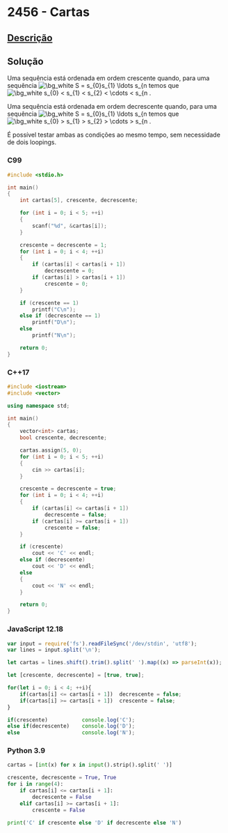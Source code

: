 # 2456 - Cartas

## [Descrição](https://www.beecrowd.com.br/judge/pt/problems/view/2456)

## Solução

Uma sequência está ordenada em ordem crescente quando, para uma sequência <img src="https://latex.codecogs.com/png.image?\dpi{110}&space;\bg_white&space;S&space;=&space;s_{0}s_{1}&space;\ldots&space;s_{n" title="\bg_white S = s_{0}s_{1} \ldots s_{n" /> temos que <img src="https://latex.codecogs.com/png.image?\dpi{110}&space;\bg_white&space;s_{0}&space;<&space;s_{1}&space;<&space;s_{2}&space;<&space;\cdots&space;<&space;s_{n" title="\bg_white s_{0} < s_{1} < s_{2} < \cdots < s_{n" /> .

Uma sequência está ordenada em ordem decrescente quando, para uma sequência <img src="https://latex.codecogs.com/png.image?\dpi{110}&space;\bg_white&space;S&space;=&space;s_{0}s_{1}&space;\ldots&space;s_{n" title="\bg_white S = s_{0}s_{1} \ldots s_{n" /> temos que <img src="https://latex.codecogs.com/png.image?\dpi{110}&space;\bg_white&space;s_{0}&space;>&space;s_{1}&space;>&space;s_{2}&space;>&space;\cdots&space;>&space;s_{n" title="\bg_white s_{0} > s_{1} > s_{2} > \cdots > s_{n" /> .

É possível testar ambas as condições ao mesmo tempo, sem necessidade de dois loopings.

### C99
```c
#include <stdio.h>

int main()
{
    int cartas[5], crescente, decrescente;

    for (int i = 0; i < 5; ++i)
    {
        scanf("%d", &cartas[i]);
    }

    crescente = decrescente = 1;
    for (int i = 0; i < 4; ++i)
    {
        if (cartas[i] < cartas[i + 1])
            decrescente = 0;
        if (cartas[i] > cartas[i + 1])
            crescente = 0;
    }

    if (crescente == 1)
        printf("C\n");
    else if (decrescente == 1)
        printf("D\n");
    else
        printf("N\n");

    return 0;
}
```

### C++17
```cpp
#include <iostream>
#include <vector>

using namespace std;

int main()
{
    vector<int> cartas;
    bool crescente, decrescente;

    cartas.assign(5, 0);
    for (int i = 0; i < 5; ++i)
    {
        cin >> cartas[i];
    }

    crescente = decrescente = true;
    for (int i = 0; i < 4; ++i)
    {
        if (cartas[i] <= cartas[i + 1])
            decrescente = false;
        if (cartas[i] >= cartas[i + 1])
            crescente = false;
    }

    if (crescente)
        cout << 'C' << endl;
    else if (decrescente)
        cout << 'D' << endl;
    else
    {
        cout << 'N' << endl;
    }

    return 0;
}
```

### JavaScript 12.18
```javascript
var input = require('fs').readFileSync('/dev/stdin', 'utf8');
var lines = input.split('\n');

let cartas = lines.shift().trim().split(' ').map((x) => parseInt(x));

let [crescente, decrescente] = [true, true];

for(let i = 0; i < 4; ++i){
    if(cartas[i] <= cartas[i + 1])  decrescente = false;
    if(cartas[i] >= cartas[i + 1])  crescente = false;
}

if(crescente)           console.log('C');
else if(decrescente)    console.log('D');
else                    console.log('N');
```

### Python 3.9
```python
cartas = [int(x) for x in input().strip().split(' ')]

crescente, decrescente = True, True
for i in range(4):
    if cartas[i] <= cartas[i + 1]:
        decrescente = False
    elif cartas[i] >= cartas[i + 1]:
        crescente = False

print('C' if crescente else 'D' if decrescente else 'N')
```
